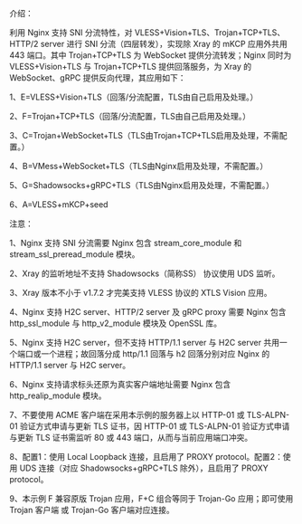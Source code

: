 介绍：

利用 Nginx 支持 SNI 分流特性，对 VLESS+Vision+TLS、Trojan+TCP+TLS、HTTP/2 server 进行 SNI 分流（四层转发），实现除 Xray 的 mKCP 应用外共用 443 端口。其中 Trojan+TCP+TLS 为 WebSocket 提供分流转发；Nginx 同时为 VLESS+Vision+TLS 与 Trojan+TCP+TLS 提供回落服务，为 Xray 的 WebSocket、gRPC 提供反向代理，其应用如下：

1、E=VLESS+Vision+TLS（回落/分流配置，TLS由自己启用及处理。）

2、F=Trojan+TCP+TLS（回落/分流配置，TLS由自己启用及处理。）

3、C=Trojan+WebSocket+TLS（TLS由Trojan+TCP+TLS启用及处理，不需配置。）

4、B=VMess+WebSocket+TLS（TLS由Nginx启用及处理，不需配置。）

5、G=Shadowsocks+gRPC+TLS（TLS由Nginx启用及处理，不需配置。）

6、A=VLESS+mKCP+seed

注意：

1、Nginx 支持 SNI 分流需要 Nginx 包含 stream_core_module 和 stream_ssl_preread_module 模块。

2、Xray 的监听地址不支持 Shadowsocks（简称SS） 协议使用 UDS 监听。

3、Xray 版本不小于 v1.7.2 才完美支持 VLESS 协议的 XTLS Vision 应用。

4、Nginx 支持 H2C server、HTTP/2 server 及 gRPC proxy 需要 Nginx 包含 http_ssl_module 与 http_v2_module 模块及 OpenSSL 库。

5、Nginx 支持 H2C server，但不支持 HTTP/1.1 server 与 H2C server 共用一个端口或一个进程；故回落分成 http/1.1 回落与 h2 回落分别对应 Nginx 的 HTTP/1.1 server 与 H2C server。

6、Nginx 支持请求标头还原为真实客户端地址需要 Nginx 包含 http_realip_module 模块。

7、不要使用 ACME 客户端在采用本示例的服务器上以 HTTP-01 或 TLS-ALPN-01 验证方式申请与更新 TLS 证书，因 HTTP-01 或 TLS-ALPN-01 验证方式申请与更新 TLS 证书需监听 80 或 443 端口，从而与当前应用端口冲突。

8、配置1：使用 Local Loopback 连接，且启用了 PROXY protocol。配置2：使用 UDS 连接（对应 Shadowsocks+gRPC+TLS 除外），且启用了 PROXY protocol。

9、本示例 F 兼容原版 Trojan 应用，F+C 组合等同于 Trojan-Go 应用；即可使用 Trojan 客户端 或 Trojan-Go 客户端对应连接。
